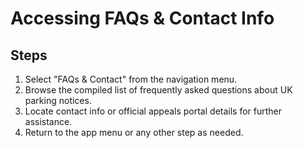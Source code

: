 # Accessing FAQs & Contact Info

## Steps

1. Select "FAQs & Contact" from the navigation menu.  
2. Browse the compiled list of frequently asked questions about UK parking notices.  
3. Locate contact info or official appeals portal details for further assistance.  
4. Return to the app menu or any other step as needed.